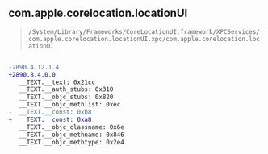 ## com.apple.corelocation.locationUI

> `/System/Library/Frameworks/CoreLocationUI.framework/XPCServices/com.apple.corelocation.locationUI.xpc/com.apple.corelocation.locationUI`

```diff

-2890.4.12.1.4
+2890.8.4.0.0
   __TEXT.__text: 0x21cc
   __TEXT.__auth_stubs: 0x310
   __TEXT.__objc_stubs: 0x820
   __TEXT.__objc_methlist: 0xec
-  __TEXT.__const: 0xb8
+  __TEXT.__const: 0xa8
   __TEXT.__objc_classname: 0x6e
   __TEXT.__objc_methname: 0x846
   __TEXT.__objc_methtype: 0x2e4

```
